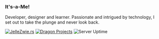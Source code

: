 ### It's-a-Me!
Developer, designer and learner. Passionate and intrigued by technology, I set out to take the plunge and never look back.

[![JelleZwie.rs](https://img.shields.io/badge/%F0%9F%8C%90-JelleZwie.rs-149dcc?style=for-the-badge)](https://jellezwie.rs) [![Dragon Projects](https://img.shields.io/badge/%F0%9F%90%B2-Dragon%20Projects-149dcc?style=for-the-badge)](https://dragonprojects.net) ![Server Uptime](https://img.shields.io/uptimerobot/ratio/m787327304-d237d2251f5b68ce4625717f?color=149dcc&label=%F0%9F%86%99&style=for-the-badge)

<!--
**jelle619/jelle619** is a ✨ _special_ ✨ repository because its `README.md` (this file) appears on your GitHub profile.

Here are some ideas to get you started:

![followers](https://img.shields.io/github/followers/jelle619?color=149dcc&style=flat-square)
![stars](https://img.shields.io/github/stars/jelle619?color=149dcc&style=flat-square)
![sponsors](https://img.shields.io/github/sponsors/jelle619?color=149dcc&style=flat-square)

- 🔭 I’m currently working on ...
- 🌱 I’m currently learning ...
- 👯 I’m looking to collaborate on ...
- 🤔 I’m looking for help with ...
- 💬 Ask me about ...
- 📫 How to reach me: ...
- 😄 Pronouns: ...
- ⚡ Fun fact: ...
-->

